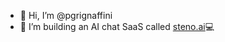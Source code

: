 - 👋 Hi, I’m @pgrignaffini
- 👀 I’m building an AI chat SaaS called [steno.ai](https://steno.ai)💻

<!---
pgrignaffini/pgrignaffini is a ✨ special ✨ repository because its `README.md` (this file) appears on your GitHub profile.
You can click the Preview link to take a look at your changes.
--->
